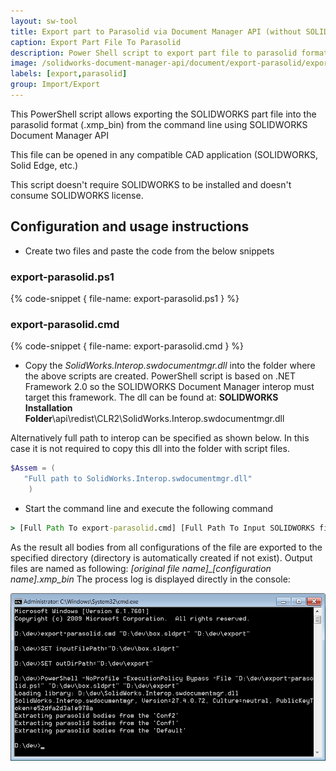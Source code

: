 ```yaml
---
layout: sw-tool
title: Export part to Parasolid via Document Manager API (without SOLIDWORKS)
caption: Export Part File To Parasolid
description: Power Shell script to export part file to parasolid format (.xmp_bin) from command line via Document Manager API (without SOLIDWORKS)
image: /solidworks-document-manager-api/document/export-parasolid/export-parasolid.png
labels: [export,parasolid]
group: Import/Export
---
```

This PowerShell script allows exporting the SOLIDWORKS part file into the parasolid format (.xmp_bin) from the command line using SOLIDWORKS Document Manager API

This file can be opened in any compatible CAD application (SOLIDWORKS, Solid Edge, etc.)

This script doesn't require SOLIDWORKS to be installed and doesn't consume SOLIDWORKS license.

## Configuration and usage instructions

* Create two files and paste the code from the below snippets

### export-parasolid.ps1

{% code-snippet { file-name: export-parasolid.ps1 } %}

### export-parasolid.cmd

{% code-snippet { file-name: export-parasolid.cmd } %}

* Copy the *SolidWorks.Interop.swdocumentmgr.dll* into the folder where the above scripts are created. PowerShell script is based on .NET Framework 2.0 so the SOLIDWORKS Document Manager interop must target this framework. The dll can be found at: **SOLIDWORKS Installation Folder**\api\redist\CLR2\SolidWorks.Interop.swdocumentmgr.dll

Alternatively full path to interop can be specified as shown below. In this case it is not required to copy this dll into the folder with script files.

~~~ ps1
$Assem = ( 
   "Full path to SolidWorks.Interop.swdocumentmgr.dll"
    ) 
~~~

* Start the command line and execute the following command

~~~ bat
> [Full Path To export-parasolid.cmd] [Full Path To Input SOLIDWORKS file] [Full Path to output directory]
~~~

As the result all bodies from all configurations of the file are exported to the specified directory (directory is automatically created if not exist). Output files are named as following: *[original file name]_[configuration name].xmp_bin* The process log is displayed directly in the console:

![Parasolid export console output](export-parasolid-console-output.png)